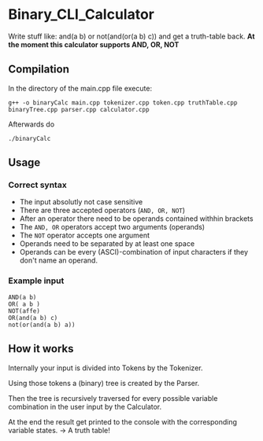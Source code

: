 # Binary_CLI_Calculator
Write stuff like: and(a b) or not(and(or(a b) c)) and get a truth-table back.
**At the moment this calculator supports AND, OR, NOT**

## Compilation
In the directory of the main.cpp file execute:

```
g++ -o binaryCalc main.cpp tokenizer.cpp token.cpp truthTable.cpp binaryTree.cpp parser.cpp calculator.cpp
```

Afterwards do
```
./binaryCalc
```

## Usage

### Correct syntax

* The input absolutly not case sensitive
* There are three accepted operators (```AND, OR, NOT```)
* After an operator there need to be operands contained withhin brackets
* The ```AND, OR``` operators accept two arguments (operands)
* The ```NOT``` operator accepts one argument
* Operands need to be separated by at least one space
* Operands can be every (ASCI)-combination of input characters if they don't name an operand.

### Example input
```
AND(a b)
OR( a b )
NOT(affe)
OR(and(a b) c)
not(or(and(a b) a))
```

## How it works
Internally your input is divided into Tokens by the Tokenizer.

Using those tokens a (binary) tree is created by the Parser.

Then the tree is recursively traversed for every possible variable combination in the user input by the Calculator.

At the end the result get printed to the console with the corresponding variable states. -> A truth table!
